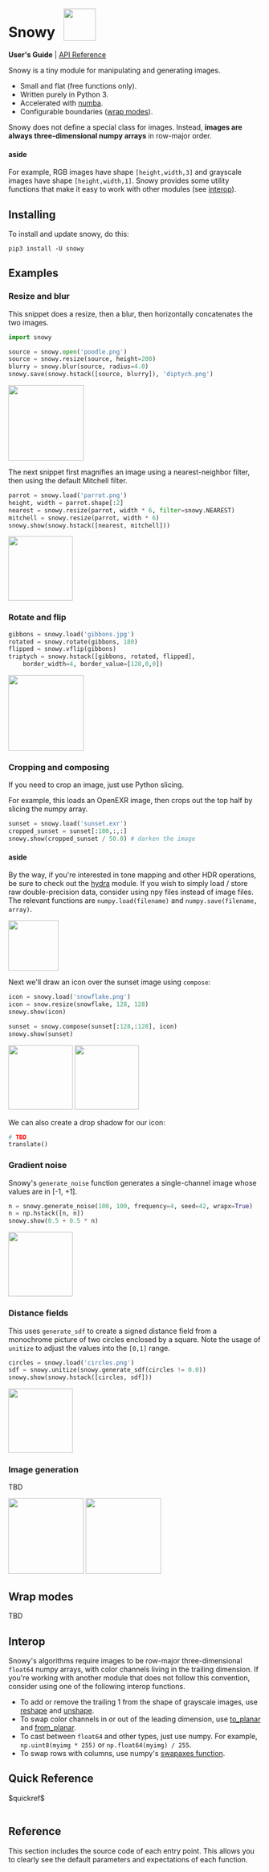# Snowy <img src="snowy2.png" height="64px" style="vertical-align:text-bottom;margin-left:10px">

**User's Guide** | [API Reference](reference.html)

Snowy is a tiny module for manipulating and generating images.

- Small and flat (free functions only).
- Written purely in Python 3.
- Accelerated with [numba](https://numba.pydata.org/).
- Configurable boundaries ([wrap modes](#wrap_modes)).

Snowy does not define a special class for images. Instead, **images are always three-dimensional
numpy arrays** in row-major order.

#### aside

For example, RGB images have shape `[height,width,3]` and grayscale images have shape
`[height,width,1]`. Snowy provides some utility functions that make it easy to work with other
modules (see [interop](#interop)).

## Installing

To install and update snowy, do this:

`pip3 install -U snowy`

## Examples

### Resize and blur

This snippet does a resize, then a blur, then horizontally concatenates the two
images.

```python
import snowy

source = snowy.open('poodle.png')
source = snowy.resize(source, height=200)
blurry = snowy.blur(source, radius=4.0)
snowy.save(snowy.hstack([source, blurry]), 'diptych.png')
```

<img src="diptych.png" height="150px">

The next snippet first magnifies an image using a nearest-neighbor filter, then using the default
Mitchell filter.

```python
parrot = snowy.load('parrot.png')
height, width = parrot.shape[:2]
nearest = snowy.resize(parrot, width * 6, filter=snowy.NEAREST) 
mitchell = snowy.resize(parrot, width * 6)
snowy.show(snowy.hstack([nearest, mitchell]))
```

<img src="diptych-parrot.png" height="128px">

### Rotate and flip

```python
gibbons = snowy.load('gibbons.jpg')
rotated = snowy.rotate(gibbons, 180)
flipped = snowy.vflip(gibbons)
triptych = snowy.hstack([gibbons, rotated, flipped],
    border_width=4, border_value=[128,0,0])
```

<img src="xforms.jpg" height="150px">

### Cropping and composing

If you need to crop an image, just use Python slicing.

For example, this loads an OpenEXR image, then crops out the top half by slicing the numpy array.

```python
sunset = snowy.load('sunset.exr')
cropped_sunset = sunset[:100,:,:]
snowy.show(cropped_sunset / 50.0) # darken the image
```

#### aside

By the way, if you're interested in tone mapping and other HDR operations, be sure to check
out the [hydra](https://github.com/tatsy/hydra) module. If you wish to simply load / store
raw double-precision data, consider using npy files instead of image files. The relevant functions
are `numpy.load(filename)` and `numpy.save(filename, array)`.

<img src="cropped-sunset.png" height="100px">

Next we'll draw an icon over the sunset image using `compose`:

```python
icon = snowy.load('snowflake.png')
icon = snow.resize(snowflake, 128, 128)
snowy.show(icon)

sunset = snowy.compose(sunset[:128,:128], icon)
snowy.show(sunset)
```

<img src="snowflake.png" height="128px">
<img src="composed.png" height="128px">

We can also create a drop shadow for our icon:

```python
# TBD
translate()
```

### Gradient noise

Snowy's `generate_noise` function generates a single-channel image whose values are
in [-1,&nbsp;+1].

```python
n = snowy.generate_noise(100, 100, frequency=4, seed=42, wrapx=True)
n = np.hstack([n, n])
snowy.show(0.5 + 0.5 * n)
```

<img src="noise.png" height="128px">

### Distance fields

This uses `generate_sdf` to create a signed distance field from a monochrome picture of two circles
enclosed by a square. Note the usage of `unitize` to adjust the values into the `[0,1]` range.

```python
circles = snowy.load('circles.png')
sdf = snowy.unitize(snowy.generate_sdf(circles != 0.0))
snowy.show(snowy.hstack([circles, sdf]))
```

<img src="sdf.png" height="128px">

### Image generation

TBD

<img src="gradient.png" width="150px">

<img src="island.png" height="150px">

## Wrap modes

TBD

## Interop

Snowy's algorithms require images to be row-major three-dimensional `float64` numpy arrays, with
color channels living in the trailing dimension. If you're working with another module that does not
follow this convention, consider using one of the following interop functions.

- To add or remove the trailing 1 from the shape of grayscale images, use [reshape](#reshape) and
[unshape](#unshape).
- To swap color channels in or out of the leading dimension, use [to_planar](#to_planar) and
[from_planar](#from_planar).
- To cast between `float64` and other types, just use numpy. For example,
`np.uint8(myimg * 255)` or `np.float64(myimg) / 255`.
- To swap rows with columns, use numpy's
[swapaxes function](https://docs.scipy.org/doc/numpy/reference/generated/numpy.swapaxes.html).

## Quick Reference

<table>
$quickref$
</table>

## Reference

This section includes the source code of each entry point. This allows
you to clearly see the default parameters and expectations of each function.
